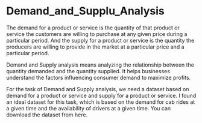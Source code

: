 # Demand_and_Supplu_Analysis
The demand for a product or service is the quantity of that product or service the customers are willing to purchase at any given price during a particular period. And the supply for a product or service is the quantity the producers are willing to provide in the market at a particular price and a particular period.

Demand and Supply analysis means analyzing the relationship between the quantity demanded and the quantity supplied. It helps businesses understand the factors influencing consumer demand to maximize profits.

For the task of Demand and Supply analysis, we need a dataset based on demand for a product or service and supply for a product or service. I found an ideal dataset for this task, which is based on the demand for cab rides at a given time and the availability of drivers at a given time. You can download the dataset from here.
